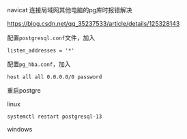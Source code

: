 navicat 连接局域网其他电脑的pg库时报错解决

https://blog.csdn.net/qq_35237533/article/details/125328143

配置`postgresql.conf`文件，加入

```
listen_addresses = '*'
```

配置`pg_hba.conf`，加入

```
host all all 0.0.0.0/0 password
```

重启postgre

linux

```
systemctl restart postgresql-13
```

windows

